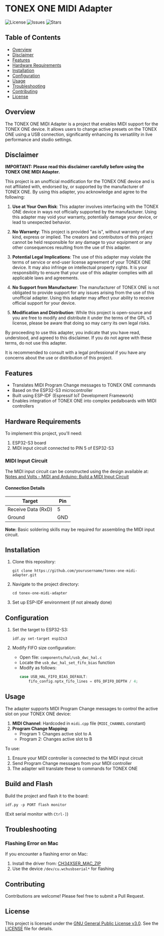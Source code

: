 # TONEX ONE MIDI Adapter

![License](https://img.shields.io/badge/License-GPLv3-blue.svg)
![Issues](https://img.shields.io/github/issues/yourusername/tonex-one-midi-adapter)
![Stars](https://img.shields.io/github/stars/yourusername/tonex-one-midi-adapter)

## Table of Contents
- [Overview](#overview)
- [Disclaimer](#disclaimer)
- [Features](#features)
- [Hardware Requirements](#hardware-requirements)
- [Installation](#installation)
- [Configuration](#configuration)
- [Usage](#usage)
- [Troubleshooting](#troubleshooting)
- [Contributing](#contributing)
- [License](#license)

## Overview

The TONEX ONE MIDI Adapter is a project that enables MIDI support for the TONEX ONE device. It allows users to change active presets on the TONEX ONE using a USB connection, significantly enhancing its versatility in live performance and studio settings.

## Disclaimer

**IMPORTANT: Please read this disclaimer carefully before using the TONEX ONE MIDI Adapter.**

This project is an unofficial modification for the TONEX ONE device and is not affiliated with, endorsed by, or supported by the manufacturer of TONEX ONE. By using this adapter, you acknowledge and agree to the following:

1. **Use at Your Own Risk**: This adapter involves interfacing with the TONEX ONE device in ways not officially supported by the manufacturer. Using this adapter may void your warranty, potentially damage your device, or lead to unexpected behavior.

2. **No Warranty**: This project is provided "as is", without warranty of any kind, express or implied. The creators and contributors of this project cannot be held responsible for any damage to your equipment or any other consequences resulting from the use of this adapter.

3. **Potential Legal Implications**: The use of this adapter may violate the terms of service or end-user license agreement of your TONEX ONE device. It may also infringe on intellectual property rights. It is your responsibility to ensure that your use of this adapter complies with all applicable laws and agreements.

4. **No Support from Manufacturer**: The manufacturer of TONEX ONE is not obligated to provide support for any issues arising from the use of this unofficial adapter. Using this adapter may affect your ability to receive official support for your device.

5. **Modification and Distribution**: While this project is open-source and you are free to modify and distribute it under the terms of the GPL v3 license, please be aware that doing so may carry its own legal risks.

By proceeding to use this adapter, you indicate that you have read, understood, and agreed to this disclaimer. If you do not agree with these terms, do not use this adapter.

It is recommended to consult with a legal professional if you have any concerns about the use or distribution of this project.

## Features

- Translates MIDI Program Change messages to TONEX ONE commands
- Based on the ESP32-S3 microcontroller
- Built using ESP-IDF (Espressif IoT Development Framework)
- Enables integration of TONEX ONE into complex pedalboards with MIDI controllers

## Hardware Requirements

To implement this project, you'll need:

1. ESP32-S3 board
2. MIDI input circuit connected to PIN 5 of ESP32-S3

### MIDI Input Circuit

The MIDI input circuit can be constructed using the design available at:
[Notes and Volts - MIDI and Arduino: Build a MIDI Input Circuit](https://www.notesandvolts.com/2015/02/midi-and-arduino-build-midi-input.html)

#### Connection Details

| Target | Pin |
|--------|-----|
| Receive Data (RxD) | 5 |
| Ground | GND |

**Note:** Basic soldering skills may be required for assembling the MIDI input circuit.

## Installation

1. Clone this repository:
   ```
   git clone https://github.com/yourusername/tonex-one-midi-adapter.git
   ```
2. Navigate to the project directory:
   ```
   cd tonex-one-midi-adapter
   ```
3. Set up ESP-IDF environment (if not already done)

## Configuration

1. Set the target to ESP32-S3:
   ```
   idf.py set-target esp32s3
   ```

2. Modify FIFO size configuration:
   - Open file: `components/hal/usb_dwc_hal.c`
   - Locate the `usb_dwc_hal_set_fifo_bias` function
   - Modify as follows:
     ```c
     case USB_HAL_FIFO_BIAS_DEFAULT:
         fifo_config.nptx_fifo_lines = OTG_DFIFO_DEPTH / 4;
     ```

## Usage

The adapter supports MIDI Program Change messages to control the active slot on your TONEX ONE device:

1. **MIDI Channel**: Hardcoded in `midi.cpp` file (`MIDI_CHANNEL` constant)
2. **Program Change Mapping**:
   - Program 1: Changes active slot to A
   - Program 2: Changes active slot to B

To use:
1. Ensure your MIDI controller is connected to the MIDI input circuit
2. Send Program Change messages from your MIDI controller
3. The adapter will translate these to commands for TONEX ONE

## Build and Flash

Build the project and flash it to the board:

```
idf.py -p PORT flash monitor
```

(Exit serial monitor with `Ctrl-]`)

## Troubleshooting

### Flashing Error on Mac

If you encounter a flashing error on Mac:

1. Install the driver from: [CH34XSER_MAC_ZIP](https://www.wch-ic.com/downloads/CH34XSER_MAC_ZIP.html)
2. Use the device `/dev/cu.wchusbserial*` for flashing

## Contributing

Contributions are welcome! Please feel free to submit a Pull Request.

## License

This project is licensed under the [GNU General Public License v3.0](LICENSE). See the [LICENSE](LICENSE) file for details.
